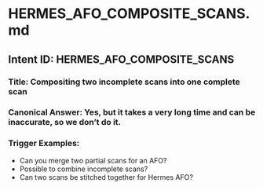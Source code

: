 # HERMES_AFO_COMPOSITE_SCANS.md

## Intent ID: HERMES_AFO_COMPOSITE_SCANS
### Title: Compositing two incomplete scans into one complete scan
### Canonical Answer: Yes, but it takes a very long time and can be inaccurate, so we don’t do it.
### Trigger Examples:
- Can you merge two partial scans for an AFO?
- Possible to combine incomplete scans?
- Can two scans be stitched together for Hermes AFO?